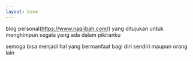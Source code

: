 ```yaml
---
layout: base
---
```

blog personal(https://www.naqiibah.com/) yang ditujukan untuk menghimpun segala yang ada dalam pikiranku 
 
semoga bisa menjadi hal yang bermanfaat bagi diri sendiri maupun orang lain
